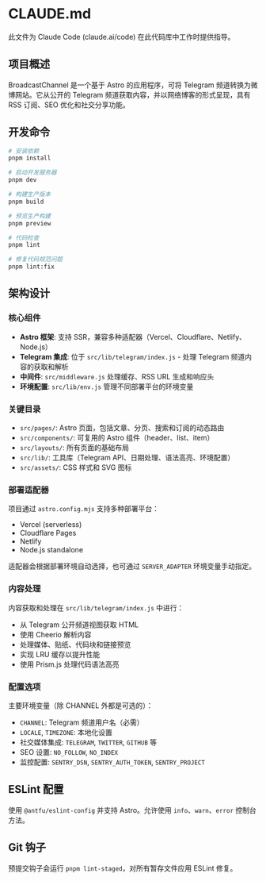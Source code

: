 # CLAUDE.md

此文件为 Claude Code (claude.ai/code) 在此代码库中工作时提供指导。

## 项目概述

BroadcastChannel 是一个基于 Astro 的应用程序，可将 Telegram 频道转换为微博网站。它从公开的 Telegram 频道获取内容，并以网络博客的形式呈现，具有 RSS 订阅、SEO 优化和社交分享功能。

## 开发命令

```bash
# 安装依赖
pnpm install

# 启动开发服务器
pnpm dev

# 构建生产版本
pnpm build

# 预览生产构建
pnpm preview

# 代码检查
pnpm lint

# 修复代码规范问题
pnpm lint:fix
```

## 架构设计

### 核心组件

- **Astro 框架**: 支持 SSR，兼容多种适配器（Vercel、Cloudflare、Netlify、Node.js）
- **Telegram 集成**: 位于 `src/lib/telegram/index.js` - 处理 Telegram 频道内容的获取和解析
- **中间件**: `src/middleware.js` 处理缓存、RSS URL 生成和响应头
- **环境配置**: `src/lib/env.js` 管理不同部署平台的环境变量

### 关键目录

- `src/pages/`: Astro 页面，包括文章、分页、搜索和订阅的动态路由
- `src/components/`: 可复用的 Astro 组件（header、list、item）
- `src/layouts/`: 所有页面的基础布局
- `src/lib/`: 工具库（Telegram API、日期处理、语法高亮、环境配置）
- `src/assets/`: CSS 样式和 SVG 图标

### 部署适配器

项目通过 `astro.config.mjs` 支持多种部署平台：

- Vercel (serverless)
- Cloudflare Pages
- Netlify
- Node.js standalone

适配器会根据部署环境自动选择，也可通过 `SERVER_ADAPTER` 环境变量手动指定。

### 内容处理

内容获取和处理在 `src/lib/telegram/index.js` 中进行：

- 从 Telegram 公开频道视图获取 HTML
- 使用 Cheerio 解析内容
- 处理媒体、贴纸、代码块和链接预览
- 实现 LRU 缓存以提升性能
- 使用 Prism.js 处理代码语法高亮

### 配置选项

主要环境变量（除 CHANNEL 外都是可选的）：

- `CHANNEL`: Telegram 频道用户名（必需）
- `LOCALE`, `TIMEZONE`: 本地化设置
- 社交媒体集成: `TELEGRAM`, `TWITTER`, `GITHUB` 等
- SEO 设置: `NO_FOLLOW`, `NO_INDEX`
- 监控配置: `SENTRY_DSN`, `SENTRY_AUTH_TOKEN`, `SENTRY_PROJECT`

## ESLint 配置

使用 `@antfu/eslint-config` 并支持 Astro。允许使用 `info`、`warn`、`error` 控制台方法。

## Git 钩子

预提交钩子会运行 `pnpm lint-staged`，对所有暂存文件应用 ESLint 修复。
